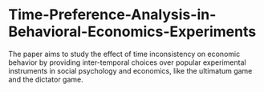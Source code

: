 # Time-Preference-Analysis-in-Behavioral-Economics-Experiments
The paper aims to study the effect of time inconsistency on economic behavior by providing inter-temporal choices over popular experimental instruments in social psychology and economics, like the ultimatum game and the dictator game. 

